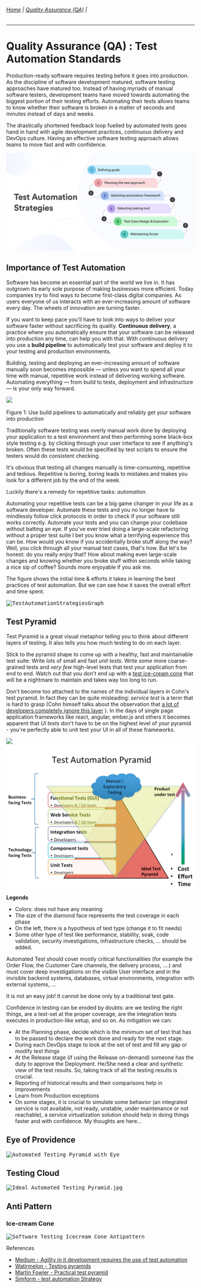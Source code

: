 ###### [Home](https://github.com/RyKaj/Documentation/blob/master/README.md) | [Quality Assurance (QA)](https://github.com/RyKaj/Documentation/tree/master/QA/README.md) |
------------


# Quality Assurance (QA) : Test Automation Standards


Production-ready software requires testing before it goes into
production. As the discipline of software development matured, software
testing approaches have matured too. Instead of having myriads of manual
software testers, development teams have moved towards automating the
biggest portion of their testing efforts. Automating their tests allows
teams to know whether their software is broken in a matter of seconds
and minutes instead of days and weeks.

The drastically shortened feedback loop fuelled by automated tests goes
hand in hand with agile development practices, continuous delivery and
DevOps culture. Having an effective software testing approach allows
teams to move fast and with confidence.

<kbd><img src="./attachments/Test-Automation-Strategies.png" alt=""></kbd>

## Importance of Test Automation

Software has become an essential part of the world we live in. It has
outgrown its early sole purpose of making businesses more efficient.
Today companies try to find ways to become first-class digital
companies. As users everyone of us interacts with an ever-increasing
amount of software every day. The wheels of innovation are turning
faster.

If you want to keep pace you'll have to look into ways to deliver your
software faster without sacrificing its quality. **Continuous
delivery**, a practice where you automatically ensure that your software
can be released into production any time, can help you with that. With
continuous delivery you use a **build pipeline** to automatically test
your software and deploy it to your testing and production environments.

Building, testing and deploying an ever-increasing amount of software
manually soon becomes impossible — unless you want to spend all your
time with manual, repetitive work instead of delivering working
software. Automating everything — from build to tests, deployment and
infrastructure — is your only way forward.

<kbd>![](https://martinfowler.com/articles/practical-test-pyramid/buildPipeline.png)</kbd>

Figure 1: Use build pipelines to automatically and reliably get your
software into production

Traditionally software testing was overly manual work done by deploying
your application to a test environment and then performing some
black-box style testing e.g. by clicking through your user interface to
see if anything's broken. Often these tests would be specified by test
scripts to ensure the testers would do consistent checking.

It's obvious that testing all changes manually is time-consuming,
repetitive and tedious. Repetitive is boring, boring leads to mistakes
and makes you look for a different job by the end of the week.

Luckily there's a remedy for repetitive tasks: *automation*.

Automating your repetitive tests can be a big game changer in your life
as a software developer. Automate these tests and you no longer have to
mindlessly follow click protocols in order to check if your software
still works correctly. Automate your tests and you can change your
codebase without batting an eye. If you've ever tried doing a
large-scale refactoring without a proper test suite I bet you know what
a terrifying experience this can be. How would you know if you
accidentally broke stuff along the way? Well, you click through all your
manual test cases, that's how. But let's be honest: do you really enjoy
that? How about making even large-scale changes and knowing whether you
broke stuff within seconds while taking a nice sip of coffee? Sounds
more enjoyable if you ask me.

The figure shows the initial time & efforts it takes in learning the
best practices of test automation. But we can see how it saves the
overall effort and time spent.

<kbd>![TestAutomationStrategiesGraph](https://www.simform.com/wp-content/uploads/2019/11/TestAutomationStrategiesGraph.png)</kbd>

## Test Pyramid

Test Pyramid is a great visual metaphor telling you to think about
different layers of testing. It also tells you how much testing to do on
each layer.

Stick to the pyramid shape to come up with a healthy, fast and
maintainable test suite: Write *lots* of small and fast *unit tests*.
Write *some* more coarse-grained tests and *very few* high-level tests
that test your application from end to end. Watch out that you don't end
up with a [test ice-cream cone](https://watirmelon.blog/testing-pyramids/) that will be a
nightmare to maintain and takes way too long to run.

Don't become too attached to the names of the individual layers in
Cohn's test pyramid. In fact they can be quite misleading: *service
test* is a term that is hard to grasp (Cohn himself talks about the
observation that [a lot of developers completely ignore this layer](https://www.mountaingoatsoftware.com/blog/the-forgotten-layer-of-the-test-automation-pyramid)
). In the days of single page application frameworks like react,
angular, ember.js and others it becomes apparent that *UI tests* don't
have to be on the highest level of your pyramid - you're perfectly able
to unit test your UI in all of these frameworks.

<kbd>![](https://miro.medium.com/max/1092/0*q2maW8NjQFPvzZPL)</kbd>
<kbd><img src="./attachments/446666626.png" alt=""></kbd>

**Legends**

  - Colors: does not have any meaning
  - The size of the diamond face represents the test coverage in each
    phase
  - On the left, there is a hypothesis of test type (change it to fit
    needs)
  - Some other type of test like performance, stability, soak, code
    validation, security investigations, infrastructure checks, … should
    be added.

Automated Test should cover mostly critical functionalities (for example
the Order Flow, the Customer Care channels, the delivery process, ….)
and must cover deep investigations on the visible User interface and in
the invisible backend systems, databases, virtual environments,
integration with external systems, …

It is not an easy job\! It cannot be done only by a traditional test
gate.

Confidence in testing can be eroded by doubts: are we testing the right
things, are a test-set at the proper coverage, are the integration tests
executes in production-like setup, and so on. As mitigation we can:

  - At the Planning phase, decide which is the minimum set of test that
    has to be passed to declare the work done and ready for the next
    stage.
  - During each DevOps stage to look at the set of test and fill any gap
    or modify test things
  - At the Release stage (if using the Release on-demand) someone has
    the duty to approve the Deployment. He/She need a clear and
    synthetic view of the test results. So, taking track of all the
    testing results is crucial.
  - Reporting of historical results and their comparisons help in
    improvements
  - Learn from Production exceptions
  - On some stages, it is crucial to simulate some behavior (an
    integrated service is not available, not ready, unstable, under
    maintenance or not reachable), a service virtualization solution
    should help in doing things faster and with confidence. My thoughts
    are here…

## Eye of Providence

<kbd>![Automated Testing Pyramid with Eye](https://watirmelon.files.wordpress.com/2018/02/automated-testing-pyramid-with-eye.jpg?w=840)</kbd>

## Testing Cloud

<kbd>![Ideal Automated Testing Pyramid.jpg](https://watirmelon.files.wordpress.com/2018/02/ideal-automated-testing-pyramid.jpg?w=840)</kbd>

## Anti Pattern

### Ice-cream Cone

<kbd>![Software Testing Icecream Cone Antipattern](https://watirmelon.files.wordpress.com/2018/02/software-testing-icecream-cone-antipattern.jpg?w=840)</kbd>

References

  - [Medium - Agility in it development requires the use of test automation](https://medium.com/@davide.cilano/agility-in-it-development-requires-the-use-of-test-automation-d11503db3508)
  - [Watirmelon - Testing pyramids](https://watirmelon.blog/testing-pyramids/)
  - [Martin Fowler - Practical test pyramid](https://martinfowler.com/articles/practical-test-pyramid.md)
  - [Simform - test automation Strategy](https://www.simform.com/test-automation-strategy/)


